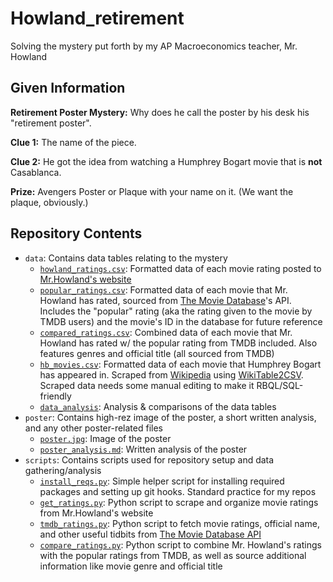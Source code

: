 # Howland_retirement
Solving the mystery put forth by my AP Macroeconomics teacher, Mr. Howland
<br/>

## Given Information
**Retirement Poster Mystery:** Why does he call the poster by his desk his "retirement poster".

**Clue 1:** The name of the piece.

**Clue 2:** He got the idea from watching a Humphrey Bogart movie that is **not** Casablanca.

**Prize:** Avengers Poster or Plaque with your name on it. (We want the plaque, obviously.)

## Repository Contents
- `data`: Contains data tables relating to the mystery
    - [`howland_ratings.csv`](data/howland_ratings.csv): Formatted data of each movie rating posted to [Mr.Howland's website](https://sites.google.com/hpisd.org/howlandsmoviereviews/home?pli=1)
    - [`popular_ratings.csv`](data/popular_ratings.csv): Formatted data of each movie that Mr. Howland has rated, sourced from [The Movie Database](https://www.themoviedb.org/?language=en-US)'s API. Includes the "popular" rating (aka the rating given to the movie by TMDB users) and the movie's ID in the database for future reference
    - [`compared_ratings.csv`](data/compared_ratings.csv): Combined data of each movie that Mr. Howland has rated w/ the popular rating from TMDB included. Also features genres and official title (all sourced from TMDB)
    - [`hb_movies.csv`](data/hb_movies.csv): Formatted data of each movie that Humphrey Bogart has appeared in. Scraped from [Wikipedia](https://en.wikipedia.org/wiki/Humphrey_Bogart_on_stage,_screen,_radio_and_television#List_of_feature_films) using [WikiTable2CSV](https://github.com/gambolputty/wikitable2csv). Scraped data needs some manual editing to make it RBQL/SQL-friendly
    - [`data_analysis`](data/data_analysis.md): Analysis & comparisons of the data tables
- `poster`: Contains high-rez image of the poster, a short written analysis, and any other poster-related files
    - [`poster.jpg`](poster/poster.jpg): Image of the poster
    - [`poster_analysis.md`](poster/poster_analysis.md): Written analysis of the poster
- `scripts`: Contains scripts used for repository setup and data gathering/analysis
    - [`install_reqs.py`](scripts/install_reqs.py): Simple helper script for installing required packages and setting up git hooks. Standard practice for my repos
    - [`get_ratings.py`](scripts/get_ratings.py): Python script to scrape and organize movie ratings from Mr.Howland's website
    - [`tmdb_ratings.py`](scripts/tmdb_ratings.py): Python script to fetch movie ratings, official name, and other useful tidbits from [The Movie Database API](https://developer.themoviedb.org/docs/getting-started)
    - [`compare_ratings.py`](scripts/compare_ratings.py): Python script to combine Mr. Howland's ratings with the popular ratings from TMDB, as well as source additional information like movie genre and official title
